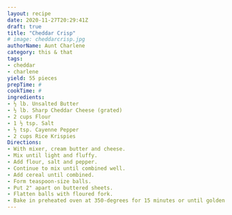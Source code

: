 ```yaml
--- 
layout: recipe 
date: 2020-11-27T20:29:41Z 
draft: true 
title: "Cheddar Crisp" 
# image: cheddarcrisp.jpg 
authorName: Aunt Charlene 
category: this & that 
tags: 
- cheddar 
- charlene 
yield: 55 pieces 
prepTime: # 
cookTime: # 
ingredients: 
- ½ lb. Unsalted Butter 
- ½ lb. Sharp Cheddar Cheese (grated) 
- 2 cups Flour 
- 1 ½ tsp. Salt 
- ½ tsp. Cayenne Pepper 
- 2 cups Rice Krispies 
Directions: 
- With mixer, cream butter and cheese. 
- Mix until light and fluffy. 
- Add flour, salt and pepper. 
- Continue to mix until combined well. 
- Add cereal until combined. 
- Form teaspoon-size balls. 
- Put 2" apart on buttered sheets. 
- Flatten balls with floured fork. 
- Bake in preheated oven at 350-degrees for 15 minutes or until golden. 
---
```

